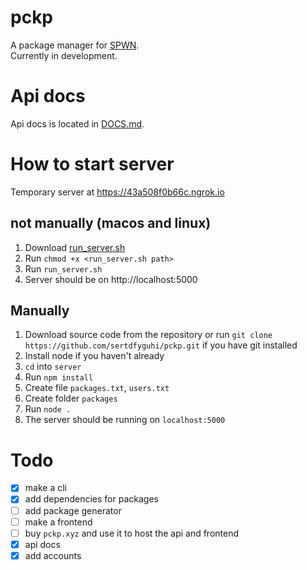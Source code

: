 # pckp
A package manager for [SPWN](https://github.com/Spu7Nix/SPWN-language).  
Currently in development.  

# Api docs
Api docs is located in [DOCS.md](https://github.com/sertdfyguhi/pckp/blob/master/DOCS.md).

# How to start server
Temporary server at https://43a508f0b66c.ngrok.io

## not manually (macos and linux)
1. Download [run_server.sh](https://github.com/sertdfyguhi/pckp/blob/master/run_server.sh)
2. Run `chmod +x <run_server.sh path>`
3. Run `run_server.sh`
4. Server should be on http://localhost:5000

## Manually
1. Download source code from the repository or run `git clone https://github.com/sertdfyguhi/pckp.git` if you have git installed
2. Install node if you haven't already
3. `cd` into `server`
4. Run `npm install`
5. Create file `packages.txt`, `users.txt`
6. Create folder `packages`
7. Run `node .`
8. The server should be running on `localhost:5000`

# Todo
- [x] make a cli
- [x] add dependencies for packages
- [ ] add package generator
- [ ] make a frontend
- [ ] buy `pckp.xyz` and use it to host the api and frontend
- [x] api docs
- [x] add accounts
